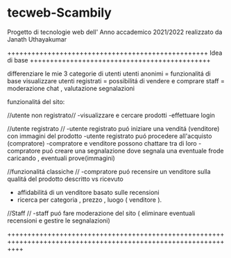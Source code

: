 # tecweb-Scambily
Progetto di tecnologie web dell' Anno accademico 2021/2022 realizzato da Janath Uthayakumar

++++++++++++++++++++++++++++++++++++++++++++++++++    Idea di base +++++++++++++++++++++++++++++++++++++++++++++


differenziare le mie 3 categorie di utenti
	utenti anonimi = funzionalitá di base visualizzare 
	utenti registrati = possibilitá di vendere e comprare
	staff = moderazione chat , valutazione segnalazioni 

funzionalitá del sito:

//utente non registrato//
-visualizzare e cercare prodotti
-effettuare login 

//utente registrato //
-utente registrato puó iniziare una venditá (venditore) con immagini del prodotto 
-utente registrato puó procedere all'acquisto (compratore)
-compratore e venditore possono chattare tra di loro
-compratore puó creare una segnalazione dove segnala una eventuale frode caricando , eventuali prove(immagini)

//funzionalitá classiche  // 
-compratore puó recensire un venditore sulla qualitá del prodotto descritto vs ricevuto 
- affidabilitá di un venditore basato sulle recensioni
- ricerca per categoria , prezzo , luogo ( venditore ).	 

//Staff //
-staff puó fare moderazione del sito ( eliminare eventuali recensioni e gestire le segnalazioni)


++++++++++++++++++++++++++++++++++++++++++++++++++++++++++++++++++++++++++++++++++++++++++++++++++++++++++++++++

